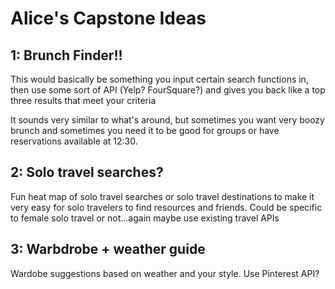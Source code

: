 # Alice's Capstone Ideas

## 1: Brunch Finder!!

This would basically be something you input certain search functions in, then use some sort of API (Yelp? FourSquare?) and gives you back like a top three results that meet your criteria

It sounds very similar to what's around, but sometimes you want very boozy brunch and sometimes you need it to be good for groups or have reservations available at 12:30. 


## 2: Solo travel searches?

Fun heat map of solo travel searches or solo travel destinations to make it very easy for solo travelers to find resources and friends. Could be specific to female solo travel or not...again maybe use existing travel APIs 

## 3: Warbdrobe + weather guide

Wardobe suggestions based on weather and your style. Use Pinterest API?

